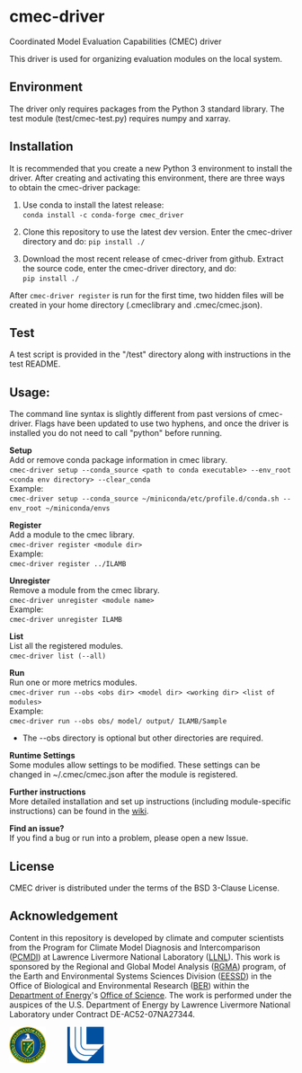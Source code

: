 # cmec-driver
Coordinated Model Evaluation Capabilities (CMEC) driver

This driver is used for organizing evaluation modules on the local system.

## Environment
The driver only requires packages from the Python 3 standard library. The test module (test/cmec-test.py) requires numpy and xarray.

## Installation
It is recommended that you create a new Python 3 environment to install the driver. After creating and activating this environment, there are three ways to obtain the cmec-driver package:

1. Use conda to install the latest release:  
`conda install -c conda-forge cmec_driver`  
  
2. Clone this repository to use the latest dev version. Enter the cmec-driver directory and do:
`pip install ./`
  
3. Download the most recent release of cmec-driver from github. Extract the source code, enter the cmec-driver directory, and do:  
`pip install ./`

After `cmec-driver register` is run for the first time, two hidden files will be created in your home directory (.cmeclibrary and .cmec/cmec.json).

## Test
A test script is provided in the "/test" directory along with instructions in the test README.

## Usage:
The command line syntax is slightly different from past versions of cmec-driver. Flags have been updated to use two hyphens, and once the driver is installed you do not need to call "python" before running.

**Setup**  
Add or remove conda package information in cmec library.  
`cmec-driver setup --conda_source <path to conda executable> --env_root <conda env directory> --clear_conda`  
Example:   
`cmec-driver setup --conda_source ~/miniconda/etc/profile.d/conda.sh --env_root ~/miniconda/envs`  

**Register**  
Add a module to the cmec library.  
`cmec-driver register <module dir>`  
Example:   
`cmec-driver register ../ILAMB`  

**Unregister**  
Remove a module from the cmec library.  
`cmec-driver unregister <module name>`  
Example:   
`cmec-driver unregister ILAMB`  

**List**  
List all the registered modules.   
`cmec-driver list (--all)`  

**Run**  
Run one or more metrics modules.  
`cmec-driver run --obs <obs dir> <model dir> <working dir> <list of modules>`  
Example:   
`cmec-driver run --obs obs/ model/ output/ ILAMB/Sample`  
- The --obs directory is optional but other directories are required.

**Runtime Settings**  
Some modules allow settings to be modified. These settings can be changed in ~/.cmec/cmec.json after the module is registered.

**Further instructions**  
More detailed installation and set up instructions (including module-specific instructions) can be found in the [wiki](https://github.com/cmecmetrics/cmec-driver/wiki). 

**Find an issue?**  
If you find a bug or run into a problem, please open a new Issue.  

## License  
CMEC driver is distributed under the terms of the BSD 3-Clause License.  

## Acknowledgement
Content in this repository is developed by climate and computer scientists from the Program for Climate Model Diagnosis and Intercomparison ([PCMDI][PCMDI]) at Lawrence Livermore National Laboratory ([LLNL][LLNL]). This work is sponsored by the Regional and Global Model Analysis ([RGMA][RGMA]) program, of the Earth and Environmental Systems Sciences Division ([EESSD][EESSD]) in the Office of Biological and Environmental Research ([BER][BER]) within the [Department of Energy][DOE]'s [Office of Science][OS]. The work is performed under the auspices of the U.S. Department of Energy by Lawrence Livermore National Laboratory under Contract DE-AC52-07NA27344.  

[PCMDI]: https://pcmdi.llnl.gov/
[LLNL]: https://www.llnl.gov/
[RGMA]: https://climatemodeling.science.energy.gov/program/regional-global-model-analysis
[EESSD]: https://science.osti.gov/ber/Research/eessd
[BER]: https://science.osti.gov/ber
[DOE]: https://www.energy.gov/
[OS]: https://science.osti.gov/


<p>
    <img src="https://github.com/PCMDI/assets/blob/main/DOE/480px-DOE_Seal_Color.png?raw=true"
         width="65"
         style="margin-right: 30px"
         title="United States Department of Energy"
         alt="United States Department of Energy"
    >&nbsp;
    <img src="https://github.com/PCMDI/assets/blob/main/LLNL/212px-LLNLiconPMS286-WHITEBACKGROUND.png?raw=true"
         width="65"
         title="Lawrence Livermore National Laboratory"
         alt="Lawrence Livermore National Laboratory"
    >
</p>
